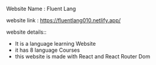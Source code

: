 Website Name : Fluent Lang

website link : https://fluentlang010.netlify.app/



website details::

* It is a language learning Website
* it has 8 language Courses
* this website is made with React and React Router Dom
